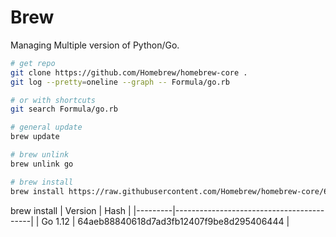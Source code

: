 # Brew

Managing Multiple version of Python/Go.

```bash
# get repo
git clone https://github.com/Homebrew/homebrew-core .
git log --pretty=oneline --graph -- Formula/go.rb

# or with shortcuts
git search Formula/go.rb

# general update
brew update

# brew unlink
brew unlink go

# brew install
brew install https://raw.githubusercontent.com/Homebrew/homebrew-core/64aeb88840618d7ad3fb12407f9be8d295406444/Formula/go.rb
```

brew install
| Version | Hash                                     |
|---------|------------------------------------------|
| Go 1.12 | 64aeb88840618d7ad3fb12407f9be8d295406444 |